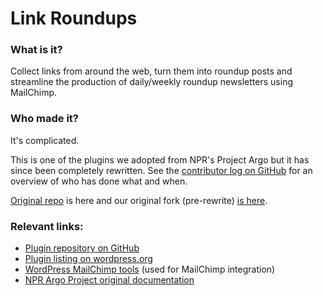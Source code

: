 # Link Roundups

### What is it?

Collect links from around the web, turn them into roundup posts and streamline the production of daily/weekly roundup newsletters using MailChimp.

### Who made it?

It's complicated.

This is one of the plugins we adopted from NPR's Project Argo but it has since been completely rewritten. See the [contributor log on GitHub](https://github.com/INN/link-roundups/graphs/contributors) for an overview of who has done what and when.

[Original repo](https://github.com/argoproject/argo-links) is here and our original fork (pre-rewrite) [is here](https://github.com/INN/argo-links).

### Relevant links:

- [Plugin repository on GitHub](https://github.com/INN/link-roundups)
- [Plugin listing on wordpress.org](https://wordpress.org/plugins/link-roundups/)
- [WordPress MailChimp tools](https://github.com/INN/wordpress-mailchimp-tools/tree/12225e55f2bbe7fff3baf2d93d4c1b5b83c0f316) (used for MailChimp integration)
- [NPR Argo Project original documentation](http://argoproject.org/argo-links.php.html)

